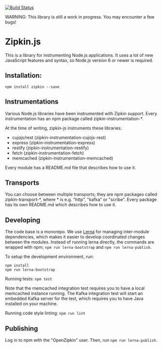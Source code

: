 [![Build Status](https://travis-ci.org/openzipkin/zipkin-js.svg?branch=master)](https://travis-ci.org/openzipkin/zipkin-js)

WARNING: This library is still a work in progress. You may encounter a few bugs!

# Zipkin.js

This is a library for instrumenting Node.js applications. It uses a lot of
new JavaScript features and syntax, so Node.js version 6 or newer is required.


## Installation:

`npm install zipkin --save`


## Instrumentations

Various Node.js libraries have been instrumented with Zipkin support.
Every instrumentation has an npm package called zipkin-instrumentation-*.

At the time of writing, zipkin-js instruments these libraries:

- cujojs/rest (zipkin-instrumentation-cujojs-rest)
- express (zipkin-instrumentation-express)
- restify (zipkin-instrumentation-restify)
- fetch (zipkin-instrumentation-fetch)
- memcached (zipkin-instrumentation-memcached)

Every module has a README.md file that describes how to use it.

## Transports

You can choose between multiple transports; they are npm packages called zipkin-transport-*,
where * is e.g. "http", "kafka" or "scribe". Every package has its own README.md which describes how to use it.


## Developing

The code base is a monorepo. We use [Lerna](https://lernajs.io/) for managing inter-module
dependencies, which makes it easier to develop coordinated changes between the modules.
Instead of running lerna directly, the commands are wrapped with npm; `npm run lerna-bootstrap`
and `npm run lerna-publish`.

To setup the development environment, run:

```
npm install
npm run lerna-bootstrap
```

Running tests: `npm test`

Note that the memcached integration test requires you to have a local memcached instance running.
The Kafka integration test will start an embedded Kafka server for the test, which requires you to have
Java installed on your machine.

Running code style linting: `npm run lint`

## Publishing

Log in to npm with the "OpenZipkin" user. Then, run `npm run lerna-publish`.
